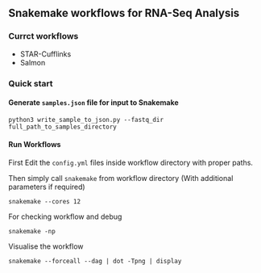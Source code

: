 ## Snakemake workflows for RNA-Seq Analysis

### Currct workflows
* STAR-Cufflinks
* Salmon

### Quick start

#### Generate `samples.json` file for input to Snakemake
```
python3 write_sample_to_json.py --fastq_dir full_path_to_samples_directory
```

#### Run Workflows
First Edit the `config.yml` files inside workflow directory with proper paths.

Then simply call `snakemake` from workflow directory (With additional parameters if required)
```
snakemake --cores 12
```

For checking workflow and debug
```
snakemake -np
```

Visualise the workflow
```
snakemake --forceall --dag | dot -Tpng | display
```
